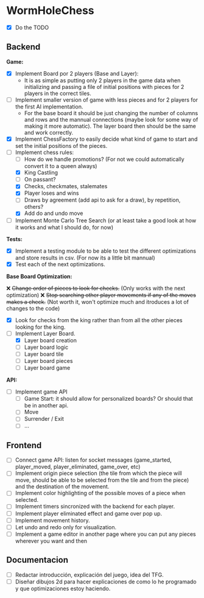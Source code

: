 # WormHoleChess

- [x] Do the TODO

## Backend

**Game:**
- [x] Implement Board por 2 players (Base and Layer):
  - It is as simple as putting only 2 players in the game data when initializing and passing a file of initial positions with pieces for 2 players in the correct tiles.  
- [ ] Implement smaller version of game with less pieces and for 2 players for the first AI implementation. 
  - For the base board it should be just changing the number of columns and rows and the mannual connections (maybe look for some way of making it more automatic). The layer board then should be the same and work correctly. 
- [x] Implement ChessFactory to easily decide what kind of game to start and set the initial positions of the pieces. 
- [ ] Implement chess rules: 
  - [ ] How do we handle promotions? (For not we could automatically convert it to a queen always)
  - [x] King Castling
  - [ ] On passant? 
  - [x] Checks, checkmates, stalemates
  - [x] Player loses and wins 
  - [ ] Draws by agreement (add api to ask for a draw), by repetition, others? 
  - [x] Add do and undo move 
- [ ] Implement Monte Carlo Tree Search (or at least take a good look at how it works and what I should do, for now)

**Tests:**

- [x] Implement a testing module to be able to test the different optimizations and store results in csv. (For now its a little bit mannual)
- [x] Test each of the next optimizations. 

**Base Board Optimization:** 

❌ ~~Change order of pieces to look for checks.~~ (Only works with the next optimization)
❌ ~~Stop searching other player movements if any of the moves makes a check.~~ (Not worth it, won't optimize much and itroduces a lot of changes to the code)
- [X] Look for checks from the king rather than from all the other pieces looking for the king. 
- [ ] Implement Layer Board. 
  - [x] Layer board creation
  - [ ] Layer board logic
  - [ ] Layer board tile
  - [ ] Layer board pieces
  - [ ] Layer board game

**API:**

- [ ] Implement game API
  - [ ] Game Start: it should allow for personalized boards? Or should that be in another api. 
  - [ ] Move
  - [ ] Surrender / Exit
  - [ ] ...

## Frontend 

- [ ] Connect game API: listen for socket messages (game_started, player_moved, player_eliminated, game_over, etc)
- [ ] Implement origin piece selection (the tile from which the piece will move, should be able to be selected from the tile and from the piece) and the destination of the movement. 
- [ ] Implement color highlighting of the possible moves of a piece when selected. 
- [ ] Implement timers sincronized with the backend for each player. 
- [ ] Implement player eliminated effect and game over pop up. 
- [ ] Implement movement history. 
- [ ] Let undo and redo only for visualization. 
- [ ] Implement a game editor in another page where you can put any pieces wherever you want and then 

## Documentacion

- [ ] Redactar introducción, explicación del juego, idea del TFG. 
- [ ] Diseñar dibujos 2d para hacer explicaciones de como lo he programado y que optimizaciones estoy haciendo. 